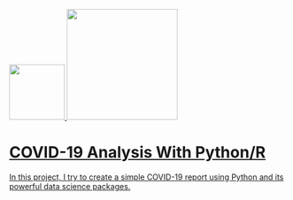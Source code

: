 <a href="https://www.python.org/">
  <img src="https://upload.wikimedia.org/wikipedia/commons/thumb/c/c3/Python-logo-notext.svg/600px-Python-logo-notext.svg.png" width="100" />
  
<a href="https://www.python.org/">
  <img src="https://upload.wikimedia.org/wikipedia/commons/thumb/e/ed/Pandas_logo.svg/1200px-Pandas_logo.svg.png" width="200" />

# COVID-19 Analysis With Python/R

In this project, I try to create a simple COVID-19 report using Python and its powerful data science packages.
